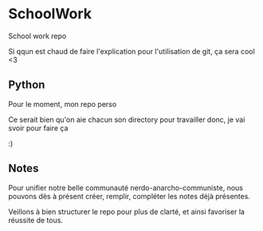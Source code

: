 # SchoolWork
School work repo

Si qqun est chaud de faire l'explication pour l'utilisation de git, ça sera cool <3

## Python

Pour le moment, mon repo perso

Ce serait bien qu'on aie chacun son directory pour travailler donc, je vai svoir pour faire ça 

:)

## Notes

Pour unifier notre belle communauté nerdo-anarcho-communiste, nous pouvons dès à présent créer, remplir, compléter les notes déjà présentes.

Veillons à bien structurer le repo pour plus de clarté, et ainsi favoriser la réussite de tous.

